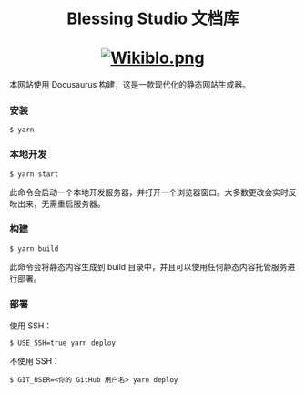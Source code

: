 <div align="center">
  <h1 align="center">
    Blessing Studio 文档库
    <br />
    <br />
    <a href="https://wiki.blessing-studio.cn">
      <img src="https://s21.ax1x.com/2025/02/08/pEmlhi6.png" alt="Wikiblo.png" border="0" />
    </a>
  </h1>
</div>

本网站使用 Docusaurus 构建，这是一款现代化的静态网站生成器。

### 安装

```
$ yarn
```

### 本地开发

```
$ yarn start
```

此命令会启动一个本地开发服务器，并打开一个浏览器窗口。大多数更改会实时反映出来，无需重启服务器。

### 构建

```
$ yarn build
```

此命令会将静态内容生成到 build 目录中，并且可以使用任何静态内容托管服务进行部署。

### 部署

使用 SSH：

```
$ USE_SSH=true yarn deploy
```

不使用 SSH：

```
$ GIT_USER=<你的 GitHub 用户名> yarn deploy
```

